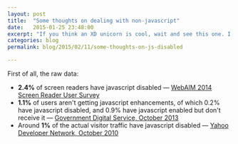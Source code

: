 ```yaml
---
layout: post
title:  "Some thoughts on dealing with non-javascript"
date:   2015-01-25 23:48:00
excerpt: "If you think an XD unicorn is cool, wait and see this one. I’m a little information junkie, trying to be up-to-date about UX best practices — and recently"
categories: blog
permalink: blog/2015/02/11/some-thoughts-on-js-disabled

---
```


First of all, the raw data:

* **2.4%** of screen readers have javascript disabled — [WebAIM 2014 Screen Reader User Survey](http://webaim.org/projects/screenreadersurvey5/#javascript) 
* **1.1%** of users aren't getting javascript enhancements, of which 0.2% have javascript disabled, and 0.9% have javascript enabled but don't receive it — [Government Digital Service, October 2013](https://gds.blog.gov.uk/2013/10/21/how-many-people-are-missing-out-on-javascript-enhancement/)
* Around **1%** of the actual visitor traffic have javascript disabled — [Yahoo Developer Network, October 2010](https://developer.yahoo.com/blogs/ydn/many-users-javascript-disabled-14121.html)
